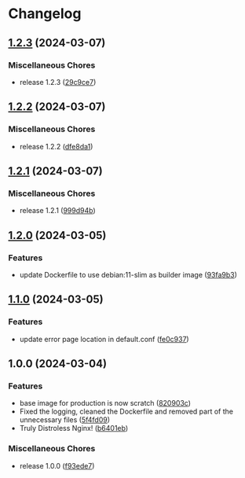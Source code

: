 # Changelog

## [1.2.3](https://github.com/Nos-Futurs/distroless-nginx/compare/v1.2.2...v1.2.3) (2024-03-07)


### Miscellaneous Chores

* release 1.2.3 ([29c9ce7](https://github.com/Nos-Futurs/distroless-nginx/commit/29c9ce7a9958b1d2c37418f521f5cb00f2f32edb))

## [1.2.2](https://github.com/Nos-Futurs/distroless-nginx/compare/v1.2.1...v1.2.2) (2024-03-07)


### Miscellaneous Chores

* release 1.2.2 ([dfe8da1](https://github.com/Nos-Futurs/distroless-nginx/commit/dfe8da172f2e0bbba2fb4f6485ab719db6372f39))

## [1.2.1](https://github.com/Nos-Futurs/distroless-nginx/compare/v1.2.0...v1.2.1) (2024-03-07)


### Miscellaneous Chores

* release 1.2.1 ([999d94b](https://github.com/Nos-Futurs/distroless-nginx/commit/999d94b8e210a4ac1ae7428e12ec4426e4adea51))

## [1.2.0](https://github.com/Nos-Futurs/distroless-nginx/compare/v1.1.0...v1.2.0) (2024-03-05)


### Features

* update Dockerfile to use debian:11-slim as builder image ([93fa9b3](https://github.com/Nos-Futurs/distroless-nginx/commit/93fa9b39fd4107fd8ef7cd7d0fa5488b31666c1d))

## [1.1.0](https://github.com/Nos-Futurs/distroless-nginx/compare/v1.0.0...v1.1.0) (2024-03-05)


### Features

* update error page location in default.conf ([fe0c937](https://github.com/Nos-Futurs/distroless-nginx/commit/fe0c937ea872d8a1b1569abbc1e09477c3d36df2))

## 1.0.0 (2024-03-04)


### Features

* base image for production is now scratch ([820903c](https://github.com/Nos-Futurs/distroless-nginx/commit/820903ca5f2a43206c29cfb34bead15a2815f16c))
* Fixed the logging, cleaned the Dockerfile and removed part of the unnecessary files ([5f4fd09](https://github.com/Nos-Futurs/distroless-nginx/commit/5f4fd09d2d111cfcbb0295226148e6bca4257f84))
* Truly Distroless Nginx! ([b6401eb](https://github.com/Nos-Futurs/distroless-nginx/commit/b6401eb50f5114c1ce21d07f577c76b5ad1c272c))


### Miscellaneous Chores

* release 1.0.0 ([f93ede7](https://github.com/Nos-Futurs/distroless-nginx/commit/f93ede7e386f35453904542fff33f68eae889190))
